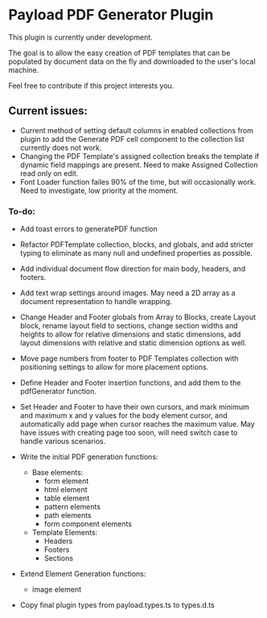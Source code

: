 # Payload PDF Generator Plugin

This plugin is currently under development. 

The goal is to allow the easy creation of PDF templates that can be populated by document data on the fly and downloaded to the user's local machine.

Feel free to contribute if this project interests you.

## Current issues:

* Current method of setting default columns in enabled collections from plugin to add the Generate PDF cell component to the collection list currently does not work.
* Changing the PDF Template's assigned collection breaks the template if dynamic field mappings are present. Need to make Assigned Collection read only on edit.
* Font Loader function failes 90% of the time, but will occasionally work. Need to investigate, low priority at the moment.

### To-do:

* Add toast errors to generatePDF function
* Refactor PDFTemplate collection, blocks, and globals, and add stricter typing to eliminate as many null and undefined properties as possible.
* Add individual document flow direction for main body, headers, and footers.
* Add text wrap settings around images. May need a 2D array as a document representation to handle wrapping.
* Change Header and Footer globals from Array to Blocks, create Layout block, rename layout field to sections, change section widths and heights to allow for relative dimensions and static dimensions, add layout dimensions with relative and static dimension options as well.
* Move page numbers from footer to PDF Templates collection with positioning settings to allow for more placement options.
* Define Header and Footer insertion functions, and add them to the pdfGenerator function.
* Set Header and Footer to have their own cursors, and mark minimum and maximum x and y values for the body element cursor, and automatically add page when cursor reaches the maximum value. May have issues with creating page too soon, will need switch case to handle various scenarios.

* Write the initial PDF generation functions:
  * Base elements:
    * form element
    * html element
    * table element
    * pattern elements
    * path elements
    * form component elements
  * Template Elements:
    * Headers
    * Footers
    * Sections

* Extend Element Generation functions:
  * image element
    
* Copy final plugin types from payload.types.ts to types.d.ts